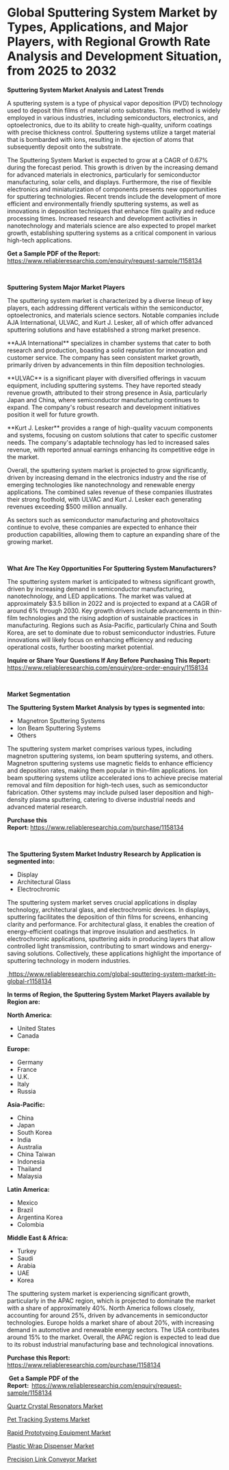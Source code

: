 <p><h1>Global Sputtering System Market by Types, Applications, and Major Players, with Regional Growth Rate Analysis and Development Situation, from 2025 to 2032</h1></p><p><strong>Sputtering System Market Analysis and Latest Trends</strong></p>
<p><p>A sputtering system is a type of physical vapor deposition (PVD) technology used to deposit thin films of material onto substrates. This method is widely employed in various industries, including semiconductors, electronics, and optoelectronics, due to its ability to create high-quality, uniform coatings with precise thickness control. Sputtering systems utilize a target material that is bombarded with ions, resulting in the ejection of atoms that subsequently deposit onto the substrate.</p><p>The Sputtering System Market is expected to grow at a CAGR of 0.67% during the forecast period. This growth is driven by the increasing demand for advanced materials in electronics, particularly for semiconductor manufacturing, solar cells, and displays. Furthermore, the rise of flexible electronics and miniaturization of components presents new opportunities for sputtering technologies. Recent trends include the development of more efficient and environmentally friendly sputtering systems, as well as innovations in deposition techniques that enhance film quality and reduce processing times. Increased research and development activities in nanotechnology and materials science are also expected to propel market growth, establishing sputtering systems as a critical component in various high-tech applications.</p></p>
<p><strong>Get a Sample PDF of the Report:&nbsp;</strong> <a href="https://www.reliableresearchiq.com/enquiry/request-sample/1158134?utm_campaign=1082&utm_medium=2&utm_source=Github&utm_content=ia&utm_term=08042025&utm_id=sputtering-system">https://www.reliableresearchiq.com/enquiry/request-sample/1158134</a></p>
<p>&nbsp;</p>
<p><strong>Sputtering System Major Market Players</strong></p>
<p><p>The sputtering system market is characterized by a diverse lineup of key players, each addressing different verticals within the semiconductor, optoelectronics, and materials science sectors. Notable companies include AJA International, ULVAC, and Kurt J. Lesker, all of which offer advanced sputtering solutions and have established a strong market presence.</p><p>**AJA International** specializes in chamber systems that cater to both research and production, boasting a solid reputation for innovation and customer service. The company has seen consistent market growth, primarily driven by advancements in thin film deposition technologies.</p><p>**ULVAC** is a significant player with diversified offerings in vacuum equipment, including sputtering systems. They have reported steady revenue growth, attributed to their strong presence in Asia, particularly Japan and China, where semiconductor manufacturing continues to expand. The company's robust research and development initiatives position it well for future growth.</p><p>**Kurt J. Lesker** provides a range of high-quality vacuum components and systems, focusing on custom solutions that cater to specific customer needs. The company's adaptable technology has led to increased sales revenue, with reported annual earnings enhancing its competitive edge in the market.</p><p>Overall, the sputtering system market is projected to grow significantly, driven by increasing demand in the electronics industry and the rise of emerging technologies like nanotechnology and renewable energy applications. The combined sales revenue of these companies illustrates their strong foothold, with ULVAC and Kurt J. Lesker each generating revenues exceeding $500 million annually. </p><p>As sectors such as semiconductor manufacturing and photovoltaics continue to evolve, these companies are expected to enhance their production capabilities, allowing them to capture an expanding share of the growing market.</p></p>
<p>&nbsp;</p>
<p><strong>What Are The Key Opportunities For Sputtering System Manufacturers?</strong></p>
<p><p>The sputtering system market is anticipated to witness significant growth, driven by increasing demand in semiconductor manufacturing, nanotechnology, and LED applications. The market was valued at approximately $3.5 billion in 2022 and is projected to expand at a CAGR of around 6% through 2030. Key growth drivers include advancements in thin-film technologies and the rising adoption of sustainable practices in manufacturing. Regions such as Asia-Pacific, particularly China and South Korea, are set to dominate due to robust semiconductor industries. Future innovations will likely focus on enhancing efficiency and reducing operational costs, further boosting market potential.</p></p>
<p><strong>Inquire or Share Your Questions If Any Before Purchasing This Report:</strong> <a href="https://www.reliableresearchiq.com/enquiry/pre-order-enquiry/1158134?utm_campaign=1082&utm_medium=2&utm_source=Github&utm_content=ia&utm_term=08042025&utm_id=sputtering-system">https://www.reliableresearchiq.com/enquiry/pre-order-enquiry/1158134</a></p>
<p>&nbsp;</p>
<p><strong>Market Segmentation</strong></p>
<p><strong>The Sputtering System Market Analysis by types is segmented into:</strong></p>
<p><ul><li>Magnetron Sputtering Systems</li><li>Ion Beam Sputtering Systems</li><li>Others</li></ul></p>
<p><p>The sputtering system market comprises various types, including magnetron sputtering systems, ion beam sputtering systems, and others. Magnetron sputtering systems use magnetic fields to enhance efficiency and deposition rates, making them popular in thin-film applications. Ion beam sputtering systems utilize accelerated ions to achieve precise material removal and film deposition for high-tech uses, such as semiconductor fabrication. Other systems may include pulsed laser deposition and high-density plasma sputtering, catering to diverse industrial needs and advanced material research.</p></p>
<p><strong>Purchase this Report:&nbsp;</strong><a href="https://www.reliableresearchiq.com/purchase/1158134?utm_campaign=1082&utm_medium=2&utm_source=Github&utm_content=ia&utm_term=08042025&utm_id=sputtering-system">https://www.reliableresearchiq.com/purchase/1158134</a></p>
<p>&nbsp;</p>
<p><strong>The Sputtering System Market Industry Research by Application is segmented into:</strong></p>
<p><ul><li>Display</li><li>Architectural Glass</li><li>Electrochromic</li></ul></p>
<p><p>The sputtering system market serves crucial applications in display technology, architectural glass, and electrochromic devices. In displays, sputtering facilitates the deposition of thin films for screens, enhancing clarity and performance. For architectural glass, it enables the creation of energy-efficient coatings that improve insulation and aesthetics. In electrochromic applications, sputtering aids in producing layers that allow controlled light transmission, contributing to smart windows and energy-saving solutions. Collectively, these applications highlight the importance of sputtering technology in modern industries.</p></p>
<p><a href="https://www.reliableresearchiq.com/global-sputtering-system-market-in-global-r1158134?utm_campaign=1082&utm_medium=2&utm_source=Github&utm_content=ia&utm_term=08042025&utm_id=sputtering-system">&nbsp;https://www.reliableresearchiq.com/global-sputtering-system-market-in-global-r1158134</a></p>
<p><strong>In terms of Region, the Sputtering System Market Players available by Region are:</strong></p>
<p>
    <p> <strong> North America: </strong>
        <ul>
            <li>United States</li>
            <li>Canada</li>
        </ul>
        </p> 
    <p> <strong> Europe: </strong>
        <ul>
            <li>Germany</li>
            <li>France</li>
            <li>U.K.</li>
            <li>Italy</li>
            <li>Russia</li>
        </ul>
        </p> 
    <p> <strong> Asia-Pacific: </strong>
        <ul>
            <li>China</li>
            <li>Japan</li>
            <li>South Korea</li>
            <li>India</li>
            <li>Australia</li>
            <li>China Taiwan</li>
            <li>Indonesia</li>
            <li>Thailand</li>
            <li>Malaysia</li>
        </ul>
        </p> 
    <p> <strong> Latin America: </strong>
        <ul>
            <li>Mexico</li>
            <li>Brazil</li>
            <li>Argentina Korea</li>
            <li>Colombia</li>
        </ul>
        </p> 
    <p> <strong> Middle East & Africa: </strong>
        <ul>
            <li>Turkey</li>
            <li>Saudi</li>
            <li>Arabia</li>
            <li>UAE</li>
            <li>Korea</li>
        </ul>
    </p>
    </p>
<p><p>The sputtering system market is experiencing significant growth, particularly in the APAC region, which is projected to dominate the market with a share of approximately 40%. North America follows closely, accounting for around 25%, driven by advancements in semiconductor technologies. Europe holds a market share of about 20%, with increasing demand in automotive and renewable energy sectors. The USA contributes around 15% to the market. Overall, the APAC region is expected to lead due to its robust industrial manufacturing base and technological innovations.</p></p>
<p><strong>Purchase this Report: </strong><a href="https://www.reliableresearchiq.com/purchase/1158134?utm_campaign=1082&utm_medium=2&utm_source=Github&utm_content=ia&utm_term=08042025&utm_id=sputtering-system">https://www.reliableresearchiq.com/purchase/1158134</a></p>
<p>&nbsp;<strong>Get a Sample PDF of the Report:&nbsp;&nbsp;</strong><a href="https://www.reliableresearchiq.com/enquiry/request-sample/1158134?utm_campaign=1082&utm_medium=2&utm_source=Github&utm_content=ia&utm_term=08042025&utm_id=sputtering-system">https://www.reliableresearchiq.com/enquiry/request-sample/1158134</a></p>
<p><strong></strong></p>
<p><p><a href="https://github.com/owaysusing/Market-Research-Report-List-1/blob/main/quartz-crystal-resonators-market.md?utm_campaign=1082&utm_medium=2&utm_source=Github&utm_content=ia&utm_term=08042025&utm_id=sputtering-system">Quartz Crystal Resonators Market</a></p><p><a href="https://github.com/skoppmerlib9/Market-Research-Report-List-1/blob/main/pet-tracking-systems-market.md?utm_campaign=1082&utm_medium=2&utm_source=Github&utm_content=ia&utm_term=08042025&utm_id=sputtering-system">Pet Tracking Systems Market</a></p><p><a href="https://github.com/monacaquddus/Market-Research-Report-List-1/blob/main/rapid-prototyping-equipment-market.md?utm_campaign=1082&utm_medium=2&utm_source=Github&utm_content=ia&utm_term=08042025&utm_id=sputtering-system">Rapid Prototyping Equipment Market</a></p><p><a href="https://github.com/gambokaiohjr/Market-Research-Report-List-1/blob/main/plastic-wrap-dispenser-market.md?utm_campaign=1082&utm_medium=2&utm_source=Github&utm_content=ia&utm_term=08042025&utm_id=sputtering-system">Plastic Wrap Dispenser Market</a></p><p><a href="https://github.com/aijazdeitzbq/Market-Research-Report-List-1/blob/main/precision-link-conveyor-market.md?utm_campaign=1082&utm_medium=2&utm_source=Github&utm_content=ia&utm_term=08042025&utm_id=sputtering-system">Precision Link Conveyor Market</a></p></p>
